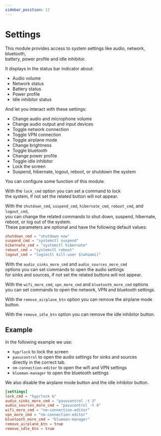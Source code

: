 ```yaml
---
sidebar_position: 12
---
```


# Settings

This module provides access to system settings like audio, network, bluetooth,  
battery, power profile and idle inhibitor.

It displays in the status bar indicator about:

- Audio volume
- Network status
- Battery status
- Power profile
- Idle inhibitor status

And let you interact with these settings:

- Change audio and microphone volume
- Change audio output and input devices
- Toggle network connection
- Toggle VPN connection
- Toggle airplane mode
- Change brightness
- Toggle bluetooth
- Change power profile
- Toggle idle inhibitor
- Lock the screen
- Suspend, hibernate, logout, reboot, or shutdown the system

You can configure some function of this module.

With the `lock_cmd` option you can set a command to lock  
the system, if not set the related button will not appear.

With the `shutdown_cmd`, `suspend_cmd`, `hibernate_cmd`, `reboot_cmd`, and `logout_cmd`,  
you can change the related commands to shut down, suspend, hibernate, reboot,
or log out of the system.  
These parameters are optional and have the following default values:

```toml
shutdown_cmd = "shutdown now"
suspend_cmd = "systemctl suspend"
hibernate_cmd = "systemctl hibernate"
reboot_cmd = "systemctl reboot"
logout_cmd = "loginctl kill-user $(whoami)"
```

With the `audio_sinks_more_cmd` and `audio_sources_more_cmd`  
options you can set commands to open the audio settings  
for sinks and sources, if not set the related buttons will not appear.

With the `wifi_more_cmd`, `vpn_more_cmd` and `bluetooth_more_cmd` options  
you can set commands to open the network, VPN and bluetooth settings.

With the `remove_airplane_btn` option you can remove the airplane mode button.

With the `remove_idle_btn` option you can remove the idle inhibitor button.

## Example

In the following example we use:

- `hyprlock` to lock the screen
- `pavucontrol` to open the audio settings for sinks and sources  
  directly in the correct tab.
- `nm-connection-editor` to open the wifi and VPN settings
- `blueman-manager` to open the bluetooth settings

We also disable the airplane mode button and the idle inhibitor button.

```toml
[settings]
lock_cmd = "hyprlock &"
audio_sinks_more_cmd = "pavucontrol -t 3"
audio_sources_more_cmd = "pavucontrol -t 4"
wifi_more_cmd = "nm-connection-editor"
vpn_more_cmd = "nm-connection-editor"
bluetooth_more_cmd = "blueman-manager"
remove_airplane_btn = true
remove_idle_btn = true
```
